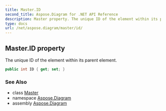 ```yaml
---
title: Master.ID
second_title: Aspose.Diagram for .NET API Reference
description: Master property. The unique ID of the element within its parent element
type: docs
url: /net/aspose.diagram/master/id/
---
```

## Master.ID property

The unique ID of the element within its parent element.

```csharp
public int ID { get; set; }
```

### See Also

* class [Master](../)
* namespace [Aspose.Diagram](../../master/)
* assembly [Aspose.Diagram](../../../)


